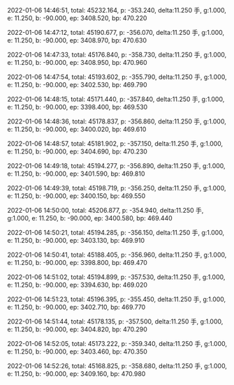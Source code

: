 2022-01-06 14:46:51, total: 45232.164, p: -353.240, delta:11.250 手, g:1.000, e: 11.250, b: -90.000, ep: 3408.520, bp: 470.220

2022-01-06 14:47:12, total: 45190.677, p: -356.070, delta:11.250 手, g:1.000, e: 11.250, b: -90.000, ep: 3408.970, bp: 470.630

2022-01-06 14:47:33, total: 45176.840, p: -358.730, delta:11.250 手, g:1.000, e: 11.250, b: -90.000, ep: 3408.950, bp: 470.960

2022-01-06 14:47:54, total: 45193.602, p: -355.790, delta:11.250 手, g:1.000, e: 11.250, b: -90.000, ep: 3402.530, bp: 469.790

2022-01-06 14:48:15, total: 45171.440, p: -357.840, delta:11.250 手, g:1.000, e: 11.250, b: -90.000, ep: 3398.400, bp: 469.530

2022-01-06 14:48:36, total: 45178.837, p: -356.860, delta:11.250 手, g:1.000, e: 11.250, b: -90.000, ep: 3400.020, bp: 469.610

2022-01-06 14:48:57, total: 45181.902, p: -357.150, delta:11.250 手, g:1.000, e: 11.250, b: -90.000, ep: 3404.690, bp: 470.230

2022-01-06 14:49:18, total: 45194.277, p: -356.890, delta:11.250 手, g:1.000, e: 11.250, b: -90.000, ep: 3401.590, bp: 469.810

2022-01-06 14:49:39, total: 45198.719, p: -356.250, delta:11.250 手, g:1.000, e: 11.250, b: -90.000, ep: 3400.150, bp: 469.550

2022-01-06 14:50:00, total: 45206.877, p: -354.940, delta:11.250 手, g:1.000, e: 11.250, b: -90.000, ep: 3400.580, bp: 469.440

2022-01-06 14:50:21, total: 45194.285, p: -356.150, delta:11.250 手, g:1.000, e: 11.250, b: -90.000, ep: 3403.130, bp: 469.910

2022-01-06 14:50:41, total: 45188.405, p: -356.960, delta:11.250 手, g:1.000, e: 11.250, b: -90.000, ep: 3398.800, bp: 469.470

2022-01-06 14:51:02, total: 45194.899, p: -357.530, delta:11.250 手, g:1.000, e: 11.250, b: -90.000, ep: 3394.630, bp: 469.020

2022-01-06 14:51:23, total: 45196.395, p: -355.450, delta:11.250 手, g:1.000, e: 11.250, b: -90.000, ep: 3402.710, bp: 469.770

2022-01-06 14:51:44, total: 45178.135, p: -357.500, delta:11.250 手, g:1.000, e: 11.250, b: -90.000, ep: 3404.820, bp: 470.290

2022-01-06 14:52:05, total: 45173.222, p: -359.340, delta:11.250 手, g:1.000, e: 11.250, b: -90.000, ep: 3403.460, bp: 470.350

2022-01-06 14:52:26, total: 45168.825, p: -358.680, delta:11.250 手, g:1.000, e: 11.250, b: -90.000, ep: 3409.160, bp: 470.980